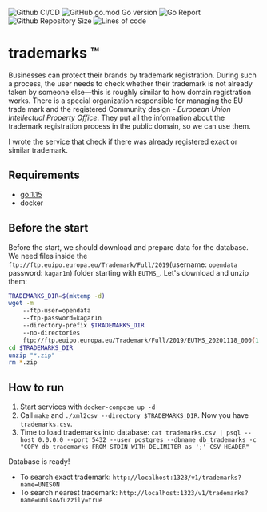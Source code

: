 ![Github CI/CD](https://img.shields.io/github/workflow/status/denchick/trademarks/Go?style=for-the-badge&logo=github)
![GitHub go.mod Go version](https://img.shields.io/github/go-mod/go-version/denchick/trademarks?style=for-the-badge)
![Go Report](https://goreportcard.com/badge/github.com/denchick/trademarks?style=for-the-badge)
![Github Repository Size](https://img.shields.io/github/repo-size/denchick/trademarks?style=for-the-badge)
![Lines of code](https://img.shields.io/tokei/lines/github/denchick/trademarks?style=for-the-badge)

# trademarks ™️

Businesses can protect their brands by trademark registration. During such a process, the user needs to check whether their trademark is not already taken by someone else—this is roughly similar to how domain registration works. There is a special organization responsible for managing the EU trade mark and the registered Community design - *European Union Intellectual Property Office*. They put all the information about the trademark registration process in the public domain, so we can use them.

I wrote the service that check if there was already registered exact or similar trademark.

## Requirements

- [go 1.15](https://golang.org/doc/install)
- docker

## Before the start

Before the start, we should download and prepare data for the database. We need files inside the `ftp://ftp.euipo.europa.eu/Trademark/Full/2019`(username: `opendata` password: `kagar1n`) folder starting with `EUTMS_`. Let's download and unzip them:

```bash
TRADEMARKS_DIR=$(mktemp -d)
wget -m 
    --ftp-user=opendata 
    --ftp-password=kagar1n 
    --directory-prefix $TRADEMARKS_DIR 
    --no-directories
    ftp://ftp.euipo.europa.eu/Trademark/Full/2019/EUTMS_20201118_000{1..6}.zip
cd $TRADEMARKS_DIR
unzip "*.zip"
rm *.zip
```

## How to run

1. Start services with `docker-compose up -d `
2. Call `make` and `./xml2csv --directory $TRADEMARKS_DIR`. Now you have `trademarks.csv`.
3. Time to load trademarks into database: `cat trademarks.csv | psql --host 0.0.0.0 --port 5432 --user postgres --dbname db_trademarks -c "COPY db_trademarks FROM STDIN WITH DELIMITER as ';' CSV HEADER"`

Database is ready!

- To search exact trademark: `http://localhost:1323/v1/trademarks?name=UNISON`
- To search nearest trademark: `http://localhost:1323/v1/trademarks?name=uniso&fuzzily=true`
